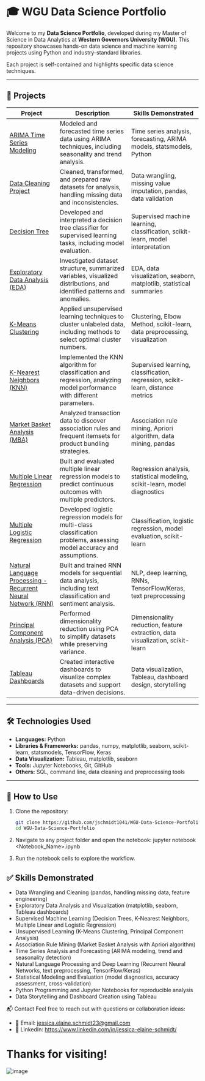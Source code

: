 # 🎓 WGU Data Science Portfolio

Welcome to my **Data Science Portfolio**, developed during my Master of Science in Data Analytics at **Western Governors University (WGU)**. This repository showcases hands-on data science and machine learning projects using Python and industry-standard libraries.

Each project is self-contained and highlights specific data science techniques.

---

## 📂 Projects

| Project | Description | Skills Demonstrated |
|---------|-------------|--------------------|
| [ARIMA Time Series Modeling](https://github.com/jschmidt1041/WGU-Data-Science-Portfolio/blob/main/Time%20Series/ARIMA%20Time%20Series%20Modeling.ipynb) | Modeled and forecasted time series data using ARIMA techniques, including seasonality and trend analysis. | Time series analysis, forecasting, ARIMA models, statsmodels, Python |
| [Data Cleaning Project](https://github.com/jschmidt1041/WGU-Data-Science-Portfolio/tree/main/Data%20Preparation) | Cleaned, transformed, and prepared raw datasets for analysis, handling missing data and inconsistencies. | Data wrangling, missing value imputation, pandas, data validation |
| [Decision Tree](https://github.com/jschmidt1041/WGU-Data-Science-Portfolio/tree/main/Decision%20Tree) | Developed and interpreted a decision tree classifier for supervised learning tasks, including model evaluation. | Supervised machine learning, classification, scikit-learn, model interpretation |
| [Exploratory Data Analysis (EDA)](https://github.com/jschmidt1041/WGU-Data-Science-Portfolio/tree/main/EDA) | Investigated dataset structure, summarized variables, visualized distributions, and identified patterns and anomalies. | EDA, data visualization, seaborn, matplotlib, statistical summaries |
| [K-Means Clustering](https://github.com/jschmidt1041/WGU-Data-Science-Portfolio/tree/main/K-Means%20Clustering) | Applied unsupervised learning techniques to cluster unlabeled data, including methods to select optimal cluster numbers. | Clustering, Elbow Method, scikit-learn, data preprocessing, visualization |
| [K-Nearest Neighbors (KNN)](https://github.com/jschmidt1041/WGU-Data-Science-Portfolio/blob/main/K-Nearest%20Neighbors/K-Nearest%20Neighbors%20(KNN).ipynb) | Implemented the KNN algorithm for classification and regression, analyzing model performance with different parameters. | Supervised learning, classification, regression, scikit-learn, distance metrics |
| [Market Basket Analysis (MBA)](https://github.com/jschmidt1041/WGU-Data-Science-Portfolio/blob/main/Market%20Basket%20Analysis/Market%20Basket%20Analysis%20(MBA).ipynb) | Analyzed transaction data to discover association rules and frequent itemsets for product bundling strategies. | Association rule mining, Apriori algorithm, data mining, pandas |
| [Multiple Linear Regression](https://github.com/jschmidt1041/WGU-Data-Science-Portfolio/blob/main/Multiple%20Linear%20Regression/Multiple%20Linear%20Regression.ipynb) | Built and evaluated multiple linear regression models to predict continuous outcomes with multiple predictors. | Regression analysis, statistical modeling, scikit-learn, model diagnostics |
| [Multiple Logistic Regression](https://github.com/jschmidt1041/WGU-Data-Science-Portfolio/blob/main/Multiple%20Logistic%20Regression/Multiple%20Logistic%20Regression.ipynb) | Developed logistic regression models for multi-class classification problems, assessing model accuracy and assumptions. | Classification, logistic regression, model evaluation, scikit-learn |
| [Natural Language Processing - Recurrent Neural Network (RNN)](https://github.com/jschmidt1041/WGU-Data-Science-Portfolio/blob/main/Natural%20Language%20Processing/Recurrent%20Neural%20Network%20(RNN).ipynb) | Built and trained RNN models for sequential data analysis, including text classification and sentiment analysis. | NLP, deep learning, RNNs, TensorFlow/Keras, text preprocessing |
| [Principal Component Analysis (PCA)](https://github.com/jschmidt1041/WGU-Data-Science-Portfolio/blob/main/Principal%20Component%20Analysis/Principal%20Component%20Analysis%20(PCA).ipynb) | Performed dimensionality reduction using PCA to simplify datasets while preserving variance. | Dimensionality reduction, feature extraction, data visualization, scikit-learn |
| [Tableau Dashboards](https://github.com/jschmidt1041/WGU-Data-Science-Portfolio/tree/main/Tableau%20Dashboards) | Created interactive dashboards to visualize complex datasets and support data-driven decisions. | Data visualization, Tableau, dashboard design, storytelling |

---

## 🛠️ Technologies Used

- **Languages:** Python  
- **Libraries & Frameworks:** pandas, numpy, matplotlib, seaborn, scikit-learn, statsmodels, TensorFlow, Keras  
- **Data Visualization:** Tableau, matplotlib, seaborn  
- **Tools:** Jupyter Notebooks, Git, GitHub  
- **Others:** SQL, command line, data cleaning and preprocessing tools  

---

## 🚀 How to Use

1. Clone the repository:
   ```bash
   git clone https://github.com/jschmidt1041/WGU-Data-Science-Portfolio.git
   cd WGU-Data-Science-Portfolio

2. Navigate to any project folder and open the notebook:
   jupyter notebook <Notebook_Name>.ipynb

3. Run the notebook cells to explore the workflow.

## ✅ Skills Demonstrated

- Data Wrangling and Cleaning (pandas, handling missing data, feature engineering)  
- Exploratory Data Analysis and Visualization (matplotlib, seaborn, Tableau dashboards)  
- Supervised Machine Learning (Decision Trees, K-Nearest Neighbors, Multiple Linear and Logistic Regression)  
- Unsupervised Learning (K-Means Clustering, Principal Component Analysis)  
- Association Rule Mining (Market Basket Analysis with Apriori algorithm)  
- Time Series Analysis and Forecasting (ARIMA modeling, trend and seasonality detection)  
- Natural Language Processing and Deep Learning (Recurrent Neural Networks, text preprocessing, TensorFlow/Keras)  
- Statistical Modeling and Evaluation (model diagnostics, accuracy assessment, cross-validation)  
- Python Programming and Jupyter Notebooks for reproducible analysis  
- Data Storytelling and Dashboard Creation using Tableau  

📬 Contact
Feel free to reach out with questions or collaboration ideas:

- 📧 Email: jessica.elaine.schmidt23@gmail.com
- 🔗 LinkedIn: https://www.linkedin.com/in/jessica-elaine-schmidt/


# Thanks for visiting!


![image](https://github.com/user-attachments/assets/e3c0b1b6-555e-4a19-91dc-2df5a890660b)
